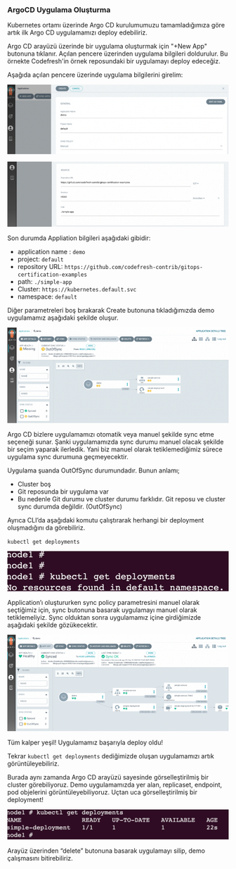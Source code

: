 ### ArgoCD Uygulama Oluşturma

Kubernetes ortamı üzerinde Argo CD kurulumumuzu tamamladığımıza göre artık ilk Argo CD uygulamamızı deploy edebiliriz.

Argo CD arayüzü üzerinde bir uygulama oluşturmak için "+New App" butonuna tıklanır. Açılan pencere üzerinden uygulama bilgileri doldurulur. Bu örnekte Codefresh'in örnek reposundaki bir uygulamayı deploy edeceğiz. 

Aşağıda açılan pencere üzerinde uygulama bilgilerini girelim:

![argo_create_app](https://github.com/aycakcayy/bb-senaryo/raw/master/img1.png)

![argo_create_app2](https://github.com/aycakcayy/bb-senaryo/raw/master/img2.png)

Son durumda Appliation bilgileri aşağıdaki gibidir:

+ application name : `demo`
+ project: `default`
+ repository URL: `https://github.com/codefresh-contrib/gitops-certification-examples`
+ path: `./simple-app`
+ Cluster: `https://kubernetes.default.svc` 
+ namespace: `default`

Diğer parametreleri boş bırakarak Create butonuna tıkladığımızda demo uygulamamız aşağıdaki şekilde oluşur.

![argo_create_app3](https://github.com/aycakcayy/bb-senaryo/raw/master/img3.png)

Argo CD bizlere uygulamamızı otomatik veya manuel şekilde sync etme seçeneği sunar. Şanki uygulamamızda sync durumu manuel olacak şekilde bir seçim yaparak ilerledik. Yani biz manuel olarak tetiklemediğimiz sürece uygulama sync durumuna geçmeyecektir.

Uygulama şuanda OutOfSync durumundadır. Bunun anlamı;

+ Cluster boş
+ Git reposunda bir uygulama var
+ Bu nedenle Git durumu ve cluster durumu farklıdır. Git reposu ve cluster sync durumda değildir. (OutOfSync)

Ayrıca CLI’da aşağıdaki komutu çalıştırarak herhangi bir deployment oluşmadığını da görebiliriz.

`kubectl get deployments` 

![argo_create_app4](https://github.com/aycakcayy/bb-senaryo/raw/master/img4.png)

Application’ı oluştururken sync policy parametresini manuel olarak seçtiğimiz için, sync butonuna basarak uygulamayı manuel olarak tetiklemeliyiz. Sync olduktan sonra uygulamamız içine girdiğimizde aşağıdaki şekilde gözükecektir.

![argo_create_app5](https://github.com/aycakcayy/bb-senaryo/raw/master/img6.png)

Tüm kalper yeşil! Uygulamamız başarıyla deploy oldu!

Tekrar `kubectl get deployments` dediğimizde oluşan uygulamamızı artık görüntüleyebiliriz.

Burada aynı zamanda Argo CD arayüzü sayesinde görselleştirilmiş bir cluster görebiliyoruz. Demo uygulamamızda yer alan,
replicaset, endpoint, pod objelerini görüntüleyebiliyoruz. Uçtan uca görselleştirilmiş bir deployment!

![argo_create_app6](https://github.com/aycakcayy/bb-senaryo/raw/master/img5.png)

Arayüz üzerinden “delete” butonuna basarak uygulamayı silip, demo çalışmasını bitirebiliriz. 
